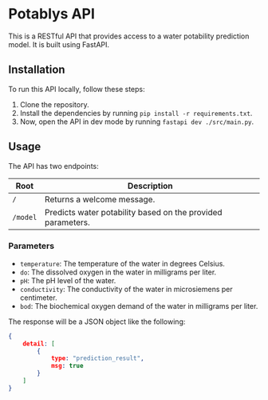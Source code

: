 # Potablys API

This is a RESTful API that provides access to a water potability prediction model. It is built using FastAPI.

## Installation

To run this API locally, follow these steps:

1. Clone the repository.
2. Install the dependencies by running `pip install -r requirements.txt`.
3. Now, open the API in dev mode by running `fastapi dev ./src/main.py`.

## Usage

The API has two endpoints:

| Root | Description |
|------|-------------|
| `/` | Returns a welcome message. |
| `/model` | Predicts water potability based on the provided parameters. |

### Parameters

- `temperature`: The temperature of the water in degrees Celsius.
- `do`: The dissolved oxygen in the water in milligrams per liter.
- `pH`: The pH level of the water.
- `conductivity`: The conductivity of the water in microsiemens per centimeter.
- `bod`: The biochemical oxygen demand of the water in milligrams per liter.

The response will be a JSON object like the following:

```json
{
	detail: [
		{
			type: "prediction_result",
			msg: true
		}
	]
}
```

